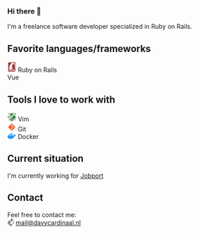 ### Hi there 👋

I'm a freelance software developer specialized in Ruby on Rails.

## Favorite languages/frameworks

![Ruby on Rails](/assets/ruby-on-rails.png) Ruby on Rails  
Vue

## Tools I love to work with

![Vim](/assets/vim.png) Vim  
![Git](/assets/git.png) Git  
![Docker](/assets/docker.png) Docker

## Current situation

I'm currently working for [Jobport](https://www.jobport.nl/)

## Contact

Feel free to contact me:  
📫 [mail@davycardinaal.nl](mailto:mail@davycardinaal.nl)
